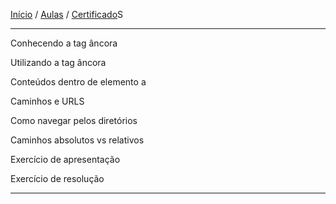 [Início](https://github.com/Thalyalm/rocketseat-trilha-fundamentar) /
[Aulas](https://github.com/Thalyalm/rocketseat-trilha-fundamentar/tree/main/aulas) /
[Certificado](https://github.com/Thalyalm/rocketseat-trilha-fundamentar/tree/main/certificado)S

---

Conhecendo a tag âncora

Utilizando a tag âncora

Conteúdos dentro de elemento a

Caminhos e URLS

Como navegar pelos diretórios

Caminhos absolutos vs relativos

Exercício de apresentação

Exercício de resolução

---